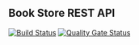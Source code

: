 ## Book Store REST API

[![Build Status](https://drone.ujar.org/api/badges/ujar-org/basics-restful-bookstore/status.svg)](https://drone.ujar.org/ujar-org/basics-restful-bookstore)
[![Quality Gate Status](https://sonarqube.ujar.org/api/project_badges/measure?project=ujar-org%3Abasics-restful-bookstore&metric=alert_status&token=70b9ded94778a03dce7d745221611ca2b18ce79d)](https://sonarqube.ujar.org/dashboard?id=ujar-org%3Abasics-restful-bookstore)
